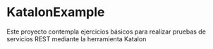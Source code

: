 # KatalonExample

Este proyecto contempla ejercicios básicos para realizar pruebas de servicios REST mediante la herramienta Katalon
